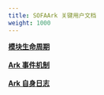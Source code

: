 ```yaml
---
title: SOFAArk 关键用户文档
weight: 1000
---
```


<b>[模块生命周期](https://www.sofastack.tech/projects/sofa-boot/sofa-ark-biz-lifecycle/)</b><br /><br />
<b>[Ark 事件机制](https://www.sofastack.tech/projects/sofa-boot/sofa-ark-ark-event/)</b><br /><br />
<b>[Ark 自身日志](https://www.sofastack.tech/projects/sofa-boot/sofa-ark-ark-log/)</b><br /><br />

<br/>
<br/>
